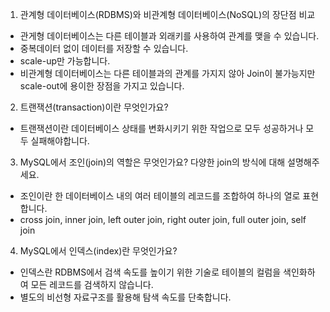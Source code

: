 1. 관계형 데이터베이스(RDBMS)와 비관계형 데이터베이스(NoSQL)의 장단점 비교

- 관게형 데이터베이스는 다른 테이블과 외래키를 사용하여 관계를 맺을 수 있습니다.
- 중복데이터 없이 데이터를 저장할 수 있습니다. 
- scale-up만 가능합니다. 
- 비관계형 데이터베이스는 다른 테이블과의 관계를 가지지 않아 Join이 불가능지만 scale-out에 용이한 장점을 가지고 있습니다. 

2. 트랜잭션(transaction)이란 무엇인가요?

- 트랜잭션이란 데이터베이스 상태를 변화시키기 위한 작업으로 모두 성공하거나 모두 실패해야합니다.

3. MySQL에서 조인(join)의 역할은 무엇인가요? 다양한 join의 방식에 대해 설명해주세요.

- 조인이란 한 데이터베이스 내의 여러 테이블의 레코드를 조합하여 하나의 열로 표현합니다. 
- cross join, inner join, left outer join, right outer join, full outer join, self join

4. MySQL에서 인덱스(index)란 무엇인가요?
- 인덱스란 RDBMS에서 검색 속도를 높이기 위한 기술로 테이블의 컬럼을 색인화하여 모든 레코드를 검색하지 않습니다.
- 별도의 비선형 자료구조를 활용해 탐색 속도를 단축합니다.

